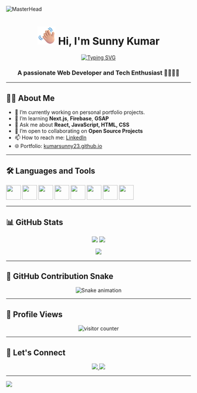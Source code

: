 <!-- Hero Section GIF -->
![MasterHead](https://user-images.githubusercontent.com/67194519/173735367-b75edb3b-61ec-4323-a10f-5d98e1d7b97a.gif)

<h1 align="center">
  <img src="https://github.com/Tarikul-Islam-Anik/tarikul-islam-anik/blob/main/assets/images/Waving%20Hand%20Medium-Light%20Skin%20Tone.png" width="50px" />
  Hi, I'm Sunny Kumar
</h1>

<!-- Typing animation -->
<p align="center">
  <a href="https://git.io/typing-svg">
    <img src="https://readme-typing-svg.demolab.com?font=Fira+Code&weight=700&size=30&pause=1000&color=0AFFEF&center=true&vCenter=true&width=1000&lines=I+am+Sunny+Kumar;Web+Developer;Open+Source+Contributor;MERN+Stack+Learner;React+%7C+JavaScript+%7C+MongoDB" alt="Typing SVG" />
  </a>
</p>

<h3 align="center">
  A passionate Web Developer and Tech Enthusiast 🚀✨👨‍💻
</h3>

---

## 👨‍💻 About Me

- 🔭 I’m currently working on personal portfolio projects.
- 🌱 I’m learning **Next.js**, **Firebase**, **GSAP**
- 💬 Ask me about **React, JavaScript, HTML, CSS**
- 🤝 I’m open to collaborating on **Open Source Projects**
- 📫 How to reach me: [LinkedIn](https://www.linkedin.com/in/sunny-kumar-b576492b9/)
- 🌐 Portfolio: [kumarsunny23.github.io](https://kumarsunny23.github.io)

---

## 🛠️ Languages and Tools

<p align="left">
  <img src="https://cdn.jsdelivr.net/gh/devicons/devicon/icons/html5/html5-original.svg" width="40" height="40"/>
  <img src="https://cdn.jsdelivr.net/gh/devicons/devicon/icons/css3/css3-original.svg" width="40" height="40"/>
  <img src="https://cdn.jsdelivr.net/gh/devicons/devicon/icons/javascript/javascript-original.svg" width="40" height="40"/>
  <img src="https://cdn.jsdelivr.net/gh/devicons/devicon/icons/react/react-original.svg" width="40" height="40"/>
  <img src="https://cdn.jsdelivr.net/gh/devicons/devicon/icons/mongodb/mongodb-original-wordmark.svg" width="40" height="40"/>
  <img src="https://cdn.jsdelivr.net/gh/devicons/devicon/icons/nodejs/nodejs-original.svg" width="40" height="40"/>
  <img src="https://cdn.jsdelivr.net/gh/devicons/devicon/icons/figma/figma-original.svg" width="40" height="40"/>
  <img src="https://cdn.jsdelivr.net/gh/devicons/devicon/icons/git/git-original.svg" width="40" height="40"/>
</p>

---

## 📊 GitHub Stats

<p align="center">
  <img src="https://github-readme-stats.vercel.app/api?username=kumarsunny23&show_icons=true&theme=tokyonight" height="170" />
  <img src="https://github-readme-streak-stats.herokuapp.com/?user=kumarsunny23&theme=tokyonight" height="170" />
</p>

<p align="center">
  <img src="https://github-readme-stats.vercel.app/api/top-langs/?username=kumarsunny23&layout=compact&theme=tokyonight" />
</p>

---

## 🐍 GitHub Contribution Snake

<p align="center">
  <img src="https://github.com/kumarsunny23/kumarsunny23/blob/output/github-contribution-grid-snake.svg" alt="Snake animation" />
</p>

---

## 👀 Profile Views

<div align="center">
  <img src="https://profile-counter.glitch.me/kumarsunny23/count.svg?" alt="visitor counter" />
</div>

---

## 🔗 Let's Connect

<p align="center">
  <a href="https://www.linkedin.com/in/sunny-kumar-b576492b9/" target="blank">
    <img src="https://img.shields.io/badge/LinkedIn-%230077B5.svg?style=for-the-badge&logo=linkedin&logoColor=white" />
  </a>
  <a href="https://github.com/kumarsunny23" target="blank">
    <img src="https://img.shields.io/badge/GitHub-%23181717.svg?style=for-the-badge&logo=github&logoColor=white" />
  </a>
</p>

---

<img src="https://raw.githubusercontent.com/Trilokia/Trilokia/379277808c61ef204768a61bbc5d25bc7798ccf1/bottom_header.svg" />
